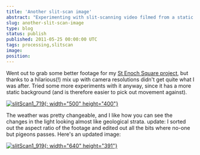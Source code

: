```yaml
---
title: 'Another slit-scan image'
abstract: "Experimenting with slit-scanning video filmed from a static position, using Processing."
slug: another-slit-scan-image
type: blog
status: publish
published: 2011-05-25 00:00:00 UTC
tags: processing,slitscan
image: 
position: 
---
```


Went out to grab some better footage for my [St Enoch Square
project](/blog/work-in-progress-tracking-movement-in-st-enoch-square/), but thanks to a hilarious(!) mix up with camera
resolutions didn't get quite what I was after. Tried some more
experiments with it anyway, since it has a more static background (and
is therefore easier to pick out movement against).

[![slitScan1\_719](https://farm4.static.flickr.com/3541/5758088479_9074d7476c.jpg){:
width="500" height="400"}][1]

The weather was pretty changeable, and I like how you can see the
changes in the light looking almost like geological strata. update: I
sorted out the aspect ratio of the footage and edited out all the bits
where no-one but pigeons passes. Here's an updated image:

[![slitScan1\_919](https://farm3.static.flickr.com/2799/5759175044_11e1810473_z.jpg){:
width="640" height="391"}][2]



[1]: https://www.flickr.com/photos/53111802@N05/5758088479/
[2]: https://www.flickr.com/photos/53111802@N05/5759175044/
